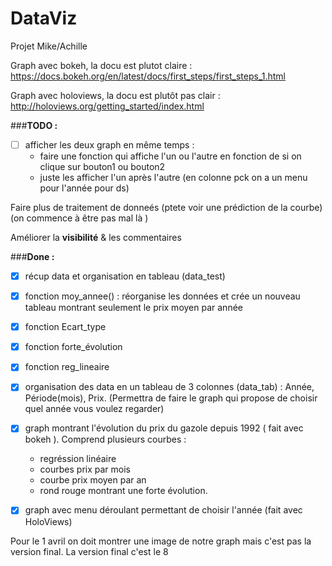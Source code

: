 
# DataViz
Projet Mike/Achille


Graph avec bokeh, la docu est plutot claire : https://docs.bokeh.org/en/latest/docs/first_steps/first_steps_1.html

Graph avec holoviews, la docu est plutôt pas clair : http://holoviews.org/getting_started/index.html


###**TODO :**

- [ ] afficher les deux graph en même temps : 
  - faire une fonction qui affiche l'un ou l'autre en fonction de si on clique sur bouton1 ou bouton2
  - juste les afficher l'un après l'autre (en colonne pck on a un menu pour l'année pour ds)



Faire plus de traitement de donneés (ptete voir une prédiction de la courbe) (on commence à être pas mal là ) 

Améliorer la **visibilité** & les commentaires


###**Done :**

- [x] récup data et organisation en tableau (data_test)
- [x] fonction moy_annee() : réorganise les données et crée un nouveau tableau montrant seulement le prix moyen par année
- [x] fonction Ecart_type
- [x] fonction forte_évolution
- [x] fonction reg_lineaire
- [x] organisation des data en un tableau de 3 colonnes (data_tab) : Année, Période(mois), Prix. (Permettra de faire le graph qui propose de choisir quel année vous voulez regarder)
- [x] graph montrant l'évolution du prix du gazole depuis 1992 ( fait avec bokeh ). 
  Comprend plusieurs courbes :
  - regréssion linéaire
  - courbes prix par mois
  - courbe prix moyen par an
  - rond rouge montrant une forte évolution.

- [x] graph avec menu déroulant permettant de choisir l'année (fait avec HoloViews)



Pour le 1 avril on doit montrer une image de notre graph mais c'est pas la version final. La version final c'est le 8
